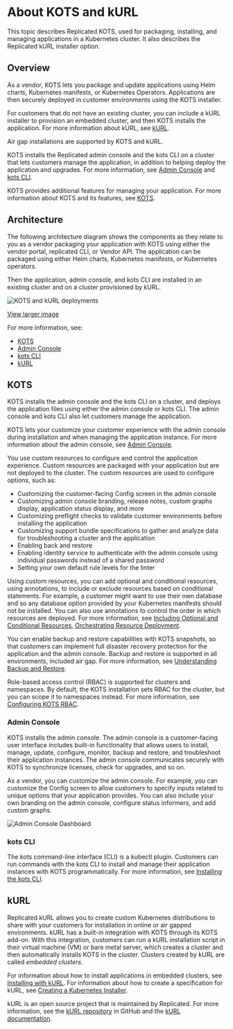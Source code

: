 # About KOTS and kURL

This topic describes Replicated KOTS, used for packaging, installing, and managing applications in a Kubernetes cluster. It also describes the Replicated kURL installer option.

## Overview

As a vendor, KOTS lets you package and update applications using Helm charts, Kubernetes manifests, or Kubernetes Operators. Applications are then securely deployed in customer environments using the KOTS installer. 

For customers that do not have an existing cluster, you can include a kURL installer to provision an embedded cluster, and then KOTS installs the application. For more information about kURL, see [kURL](#kurl).

Air gap installations are supported by KOTS and kURL.

KOTS installs the Replicated admin console and the kots CLI on a cluster that lets customers manage the application, in addition to helping deploy the application and upgrades. For more information, see [Admin Console](#admin-console) and [kots CLI](#kots-cli).

KOTS provides additional features for managing your application. For more information about KOTS and its features, see [KOTS](#kots).

## Architecture

The following architecture diagram shows the components as they relate to you as a vendor packaging your application with KOTS using either the vendor portal, replicated CLI, or Vendor API. The application can be packaged using either Helm charts, Kubernetes manifests, or Kubernetes operators.

 Then the application, admin console, and kots CLI are installed in an existing cluster and on a cluster provisioned by kURL.

![KOTS and kURL deployments](/images/replicated-components-diagram.png)

[View larger image](/images/replicated-components-diagram.png)

For more information, see:

- [KOTS](#kots)
- [Admin Console](#admin-console)
- [kots CLI](#kots-cli)
- [kURL](#kurl)

## KOTS

KOTS installs the admin console and the kots CLI on a cluster, and deploys the application files using either the admin console or kots CLI. The admin console and kots CLI also let customers manage the application.

KOTS lets your customize your customer experience with the admin console during installation and when managing the application instance. For more information about the admin console, see [Admin Console](#admin-console).

You use custom resources to configure and control the application experience. Custom resources are packaged with your application but are not deployed to the cluster. The custom resources are used to configure options, such as:

- Customizing the customer-facing Config screen in the admin console
- Customizing admin console branding, release notes, custom graphs display, application status display, and more
- Customizing preflight checks to validate customer environments before installing the application
- Customizing support bundle specifications to gather and analyze data for troubleshooting a cluster and the application
- Enabling back and restore
- Enabling identity service to authenticate with the admin console using individual passwords instead of a shared password
- Setting your own default rule levels for the linter

Using custom resources, you can add optional and conditional resources, using annotations, to include or exclude resources based on conditional statements. For example, a customer might want to use their own database and so any database option provided by your Kubernetes manifests should not be installed. You can also use annotations to control the order in which resources are deployed. For more information, see [Including Optional and Conditional Resources](packaging-include-resources), [Orchestrating Resource Deployment](orchestrating-resource-deployment).

You can enable backup and restore capabilities with KOTS snapshots, so that customers can implement full disaster recovery protection for the application and the admin console. Backup and restore is supported in all environments, included air gap. For more information, see [Understanding Backup and Restore](snapshots-overview).

Role-based access control (RBAC) is supported for clusters and namespaces. By default, the KOTS installation sets RBAC for the cluster, but you can scope it to namespaces instead. For more information, see [Configuring KOTS RBAC](packaging-rbac).

### Admin Console

KOTS installs the admin console. The admin console is a customer-facing user interface includes built-in functionality that allows users to install, manage, update, configure, monitor, backup and restore, and troubleshoot their application instances. The admin console communicates securely with KOTS to synchronize licenses, check for upgrades, and so on. 

As a vendor, you can customize the admin console. For example, you can customize the Config screen to allow customers to specify inputs related to unique options that your application provides. You can also include your own branding on the admin console, configure status informers, and add custom graphs.

![Admin Console Dashboard](/images/guides/kots/application.png)

### kots CLI

The kots command-line interface (CLI) is a kubectl plugin. Customers can run commands with the kots CLI to install and manage their application instances with KOTS programmatically. For more information, see [Installing the kots CLI](/reference/kots-cli-getting-started).

## kURL

Replicated kURL allows you to create custom Kubernetes distributions to share with your customers for installation in online or air gapped environments. kURL has a built-in integration with KOTS through its KOTS add-on. With this integration, customers can run a kURL installation script in their virtual machine (VM) or bare metal server, which creates a cluster and then automatically installs KOTS in the cluster. Clusters created by kURL are called _embedded clusters_.

For information about how to install applications in embedded clusters, see [Installing with kURL](/enterprise/installing-embedded-cluster). For information about how to create a specification for kURL, see [Creating a Kubernetes Installer](/vendor/packaging-embedded-kubernetes).

kURL is an open source project that is maintained by Replicated. For more information, see the [kURL repository](https://github.com/replicatedhq/kURL) in GitHub and the [kURL documentation](https://kurl.sh).
